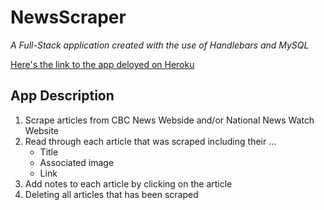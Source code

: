 # NewsScraper

*A Full-Stack application created with the use of Handlebars and MySQL*

[Here's the link to the app deloyed on Heroku]()

## App Description

1. Scrape articles from CBC News Webside and/or National News Watch Website
2. Read through each article that was scraped including their ...
    * Title
    * Associated image
    * Link
3. Add notes to each article by clicking on the article
4. Deleting all articles that has been scraped